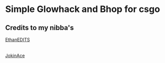 <h1>Simple Glowhack and Bhop for csgo</h1>

<h2>Credits to my nibba's</h2>

<a href="https://github.com/EthanEDITSe">EthanEDITS</a>
<br>
<br>
<br>
<a href="https://github.com/JokinAce">JokinAce</a>
<br>
